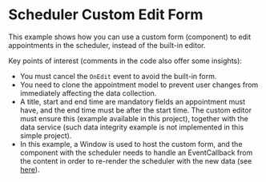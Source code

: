 # Scheduler Custom Edit Form

This example shows how you can use a custom form (component) to edit appointments in the scheduler, instead of the built-in editor.

Key points of interest (comments in the code also offer some insights):

* You must cancel the `OnEdit` event to avoid the built-in form.
* You need to clone the appointment model to prevent user changes from immediately affecting the data collection.
* A title, start and end time are mandatory fields an appointment must have, and the end time must be after the start time. The custom editor must ensure this (example available in this project), together with the data service (such data integrity example is not implemented in this simple project).
* In this example, a Window is used to host the custom form, and the component with the scheduler needs to handle an EventCallback from the content in order to re-render the scheduler with the new data (see [here](https://docs.telerik.com/blazor-ui/knowledge-base/window-does-not-update-parent)).